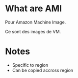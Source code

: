 # What are AMI

Pour Amazon Machine Image.

Ce sont des images de VM.

# Notes
* Specific to region
* Can be copied accross region	